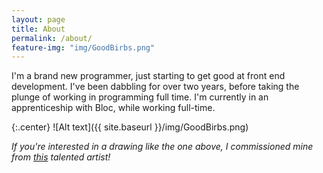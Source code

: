 ```yaml
---
layout: page
title: About
permalink: /about/
feature-img: "img/GoodBirbs.png"
---
```


I'm a brand new programmer, just starting to get good at front end development. I've been dabbling for over two years, before taking the plunge of working in programming full time. I'm currently in an apprenticeship with Bloc, while working full-time.

{:.center}
![Alt text]({{ site.baseurl }}/img/GoodBirbs.png)



*If you're interested in a drawing like the one above, I commissioned mine from [this](http://girasols-reflection.deviantart.com) talented artist!*
